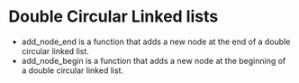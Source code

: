 # Double Circular Linked lists
- add_node_end is a function that adds a new node at the end of a double circular linked list.
- add_node_begin is a function that adds a new node at the beginning of a double circular linked list.
